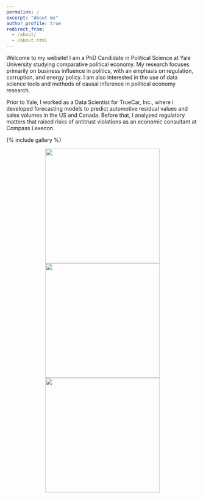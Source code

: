 ```yaml
---
permalink: /
excerpt: "About me"
author_profile: true
redirect_from: 
  - /about/
  - /about.html
---
```



Welcome to my website! I am a PhD Candidate in Political Science at Yale University studying comparative political economy. My research focuses primarily on business influence in politics, with an emphasis on regulation, corruption, and energy policy. I am also interested in the use of data science tools and methods of causal inference in political economy research. 

Prior to Yale, I worked as a Data Scientist for TrueCar, Inc., where I developed forecasting models to predict automotive residual values and sales volumes in the US and Canada. Before that, I analyzed regulatory matters that raised risks of antitrust violations as an economic consultant at Compass Lexecon. 

{% include gallery %}

<p align="middle">
  <img src="https://www.trevorincerti.com/images/solar_kamisu.jpg" height="300" />
  <img src="https://www.trevorincerti.com/images/revolving_door.png" height="300" /> 
  <img src="https://www.trevorincerti.com/images/chord.png" height="300" />
</p>